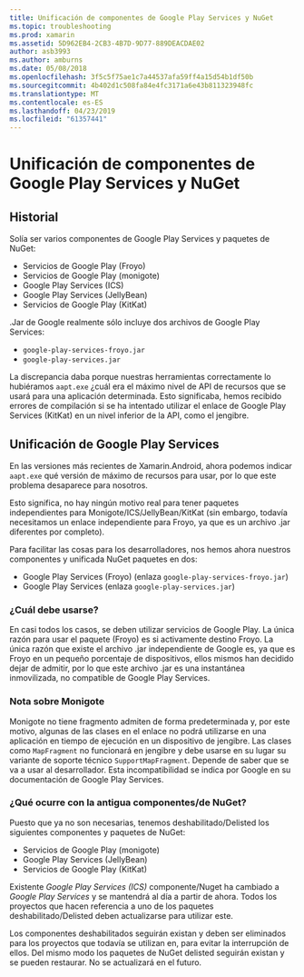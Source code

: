 ```yaml
---
title: Unificación de componentes de Google Play Services y NuGet
ms.topic: troubleshooting
ms.prod: xamarin
ms.assetid: 5D962EB4-2CB3-4B7D-9D77-889DEACDAE02
author: asb3993
ms.author: amburns
ms.date: 05/08/2018
ms.openlocfilehash: 3f5c5f75ae1c7a44537afa59ff4a15d54b1df50b
ms.sourcegitcommit: 4b402d1c508fa84e4fc3171a6e43b811323948fc
ms.translationtype: MT
ms.contentlocale: es-ES
ms.lasthandoff: 04/23/2019
ms.locfileid: "61357441"
---
```

# <a name="unifying-google-play-services-components-and-nuget"></a>Unificación de componentes de Google Play Services y NuGet

## <a name="history"></a>Historial

Solía ser varios componentes de Google Play Services y paquetes de NuGet:

-   Servicios de Google Play (Froyo)
-   Servicios de Google Play (monigote)
-   Google Play Services (ICS)
-   Google Play Services (JellyBean)
-   Servicios de Google Play (KitKat)

.Jar de Google realmente sólo incluye dos archivos de Google Play Services:

-   `google-play-services-froyo.jar`
-   `google-play-services.jar`

La discrepancia daba porque nuestras herramientas correctamente lo hubiéramos `aapt.exe` ¿cuál era el máximo nivel de API de recursos que se usará para una aplicación determinada. Esto significaba, hemos recibido errores de compilación si se ha intentado utilizar el enlace de Google Play Services (KitKat) en un nivel inferior de la API, como el jengibre.

## <a name="unifying-google-play-services"></a>Unificación de Google Play Services

En las versiones más recientes de Xamarin.Android, ahora podemos indicar `aapt.exe` qué versión de máximo de recursos para usar, por lo que este problema desaparece para nosotros.

Esto significa, no hay ningún motivo real para tener paquetes independientes para Monigote/ICS/JellyBean/KitKat (sin embargo, todavía necesitamos un enlace independiente para Froyo, ya que es un archivo .jar diferentes por completo).

Para facilitar las cosas para los desarrolladores, nos hemos ahora nuestros componentes y unificada NuGet paquetes en dos:

-   Google Play Services (Froyo) (enlaza `google-play-services-froyo.jar`)
-   Google Play Services (enlaza `google-play-services.jar`)

### <a name="which-one-should-be-used"></a>¿Cuál debe usarse?

En casi todos los casos, se deben utilizar servicios de Google Play. La única razón para usar el paquete (Froyo) es si activamente destino Froyo. La única razón que existe el archivo .jar independiente de Google es, ya que es Froyo en un pequeño porcentaje de dispositivos, ellos mismos han decidido dejar de admitir, por lo que este archivo .jar es una instantánea inmovilizada, no compatible de Google Play Services.

### <a name="note-about-gingerbread"></a>Nota sobre Monigote

Monigote no tiene fragmento admiten de forma predeterminada y, por este motivo, algunas de las clases en el enlace no podrá utilizarse en una aplicación en tiempo de ejecución en un dispositivo de jengibre. Las clases como `MapFragment` no funcionará en jengibre y debe usarse en su lugar su variante de soporte técnico `SupportMapFragment`. Depende de saber que se va a usar al desarrollador. Esta incompatibilidad se indica por Google en su documentación de Google Play Services.

### <a name="what-happens-to-the-old-componentsnugets"></a>¿Qué ocurre con la antigua componentes/de NuGet?

Puesto que ya no son necesarias, tenemos deshabilitado/Delisted los siguientes componentes y paquetes de NuGet:

-   Servicios de Google Play (monigote)
-   Google Play Services (JellyBean)
-   Servicios de Google Play (KitKat)

Existente _Google Play Services (ICS)_ componente/Nuget ha cambiado a _Google Play Services_ y se mantendrá al día a partir de ahora. Todos los proyectos que hacen referencia a uno de los paquetes deshabilitado/Delisted deben actualizarse para utilizar este.

Los componentes deshabilitados seguirán existan y deben ser eliminados para los proyectos que todavía se utilizan en, para evitar la interrupción de ellos. Del mismo modo los paquetes de NuGet delisted seguirán existan y se pueden restaurar. No se actualizará en el futuro.
